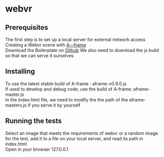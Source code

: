 # webvr
Prerequisites
-----
The first step is to set up a local server for external network access <br>
Creating a Webvr scene with [A—frame](https://aframe.io/docs/0.9.0/introduction/installation.html) <br>
Download the Boilerplate on [Github](https://github.com/aframevr/aframe)
We also need to download the js build so that we can serve it ourselves <br>

Installing
-----
To use the latest stable build of A-frame : aframe-v0.9.0.js <br>
If used to develop and debug code, use the build of A-frame: aframe-master.js <br>
In the index.html file, we need to modify the the path of the aframe-masters.js if you serve it by yourself <br>

Running the tests
-----
Select an image that meets the requirements of webvr or a random image for the test, add it to a file on your local server, and read its path in index.html <br>
Open in your browser 127.0.0.1
